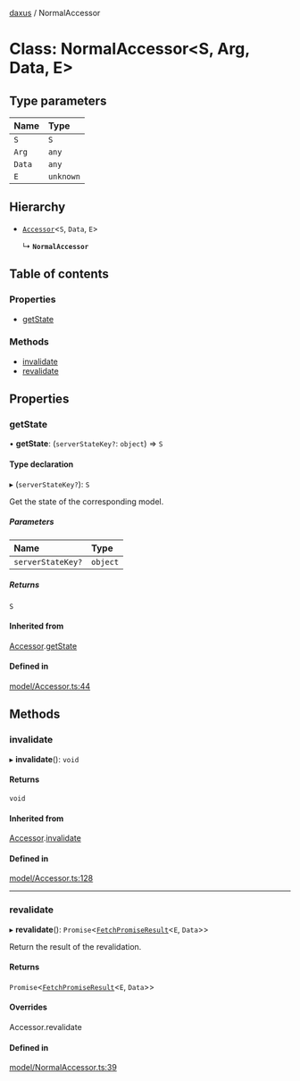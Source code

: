 [daxus](../README.md) / NormalAccessor

# Class: NormalAccessor<S, Arg, Data, E\>

## Type parameters

| Name | Type |
| :------ | :------ |
| `S` | `S` |
| `Arg` | `any` |
| `Data` | `any` |
| `E` | `unknown` |

## Hierarchy

- [`Accessor`](Accessor.md)<`S`, `Data`, `E`\>

  ↳ **`NormalAccessor`**

## Table of contents

### Properties

- [getState](NormalAccessor.md#getstate)

### Methods

- [invalidate](NormalAccessor.md#invalidate)
- [revalidate](NormalAccessor.md#revalidate)

## Properties

### getState

• **getState**: (`serverStateKey?`: `object`) => `S`

#### Type declaration

▸ (`serverStateKey?`): `S`

Get the state of the corresponding model.

##### Parameters

| Name | Type |
| :------ | :------ |
| `serverStateKey?` | `object` |

##### Returns

`S`

#### Inherited from

[Accessor](Accessor.md).[getState](Accessor.md#getstate)

#### Defined in

[model/Accessor.ts:44](https://github.com/jason89521/react-fetch/blob/6ec4382/src/lib/model/Accessor.ts#L44)

## Methods

### invalidate

▸ **invalidate**(): `void`

#### Returns

`void`

#### Inherited from

[Accessor](Accessor.md).[invalidate](Accessor.md#invalidate)

#### Defined in

[model/Accessor.ts:128](https://github.com/jason89521/react-fetch/blob/6ec4382/src/lib/model/Accessor.ts#L128)

___

### revalidate

▸ **revalidate**(): `Promise`<[`FetchPromiseResult`](../README.md#fetchpromiseresult)<`E`, `Data`\>\>

Return the result of the revalidation.

#### Returns

`Promise`<[`FetchPromiseResult`](../README.md#fetchpromiseresult)<`E`, `Data`\>\>

#### Overrides

Accessor.revalidate

#### Defined in

[model/NormalAccessor.ts:39](https://github.com/jason89521/react-fetch/blob/6ec4382/src/lib/model/NormalAccessor.ts#L39)
